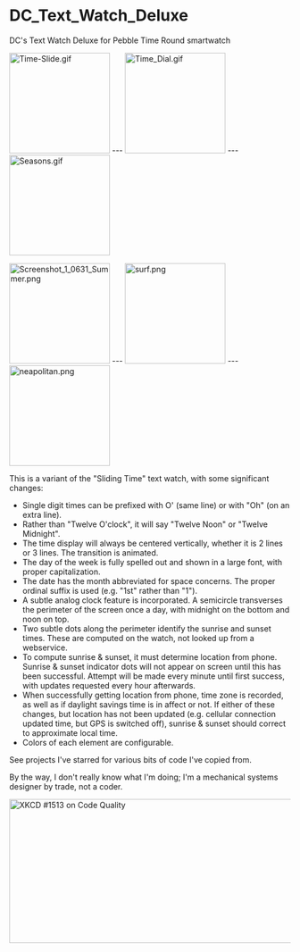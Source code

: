 # DC_Text_Watch_Deluxe
DC's Text Watch Deluxe for Pebble Time Round smartwatch

<IMG SRC="https://cloud.githubusercontent.com/assets/16750280/12413102/3ad8d490-be41-11e5-9bcd-ba3b6f997fb2.gif" ALT="Time-Slide.gif" WIDTH=180 HEIGHT=180> --- <IMG SRC="https://cloud.githubusercontent.com/assets/16750280/12413715/c2bb740e-be45-11e5-9028-990f1f120c53.gif" ALT="Time_Dial.gif" WIDTH=180 HEIGHT=180> --- <IMG SRC="https://cloud.githubusercontent.com/assets/16750280/12413109/47db7bc0-be41-11e5-926f-4de648e1592c.gif" ALT="Seasons.gif" WIDTH=180 HEIGHT=180>

<IMG SRC="https://cloud.githubusercontent.com/assets/16750280/12381789/d811c75a-bd45-11e5-9ceb-5e4b993f6339.png" ALT="Screenshot_1_0631_Summer.png" WIDTH=180 HEIGHT=180> --- <IMG SRC="https://cloud.githubusercontent.com/assets/16750280/12413112/4d01b632-be41-11e5-97d2-d9e387b711ea.png" ALT="surf.png" WIDTH=180 HEIGHT=180> --- <IMG SRC="https://cloud.githubusercontent.com/assets/16750280/12413115/4fe2e3ee-be41-11e5-9cf2-3ae9768d1a57.png" ALT="neapolitan.png" WIDTH=180 HEIGHT=180>

This is a variant of the "Sliding Time" text watch, with some significant changes:
*  Single digit times can be prefixed with O' (same line) or with "Oh" (on an extra line).
*  Rather than "Twelve O'clock", it will say "Twelve Noon" or "Twelve Midnight".
*  The time display will always be centered vertically, whether it is 2 lines or 3 lines.  The transition is animated.
*  The day of the week is fully spelled out and shown in a large font, with proper capitalization.
*  The date has the month abbreviated for space concerns.  The proper ordinal suffix is used (e.g. "1st" rather than "1"). 
*  A subtle analog clock feature is incorporated.  A semicircle transverses the perimeter of the screen once a day, with midnight on the bottom and noon on top.
*  Two subtle dots along the perimeter identify the sunrise and sunset times.  These are computed on the watch, not looked up from a webservice.
*  To compute sunrise & sunset, it must determine location from phone.  Sunrise & sunset indicator dots will not appear on screen until this has been successful.  Attempt will be made every minute until first success, with updates requested every hour afterwards.
*  When successfully getting location from phone, time zone is recorded, as well as if daylight savings time is in affect or not.  If either of these changes, but location has not been updated (e.g. cellular connection updated time, but GPS is switched off), sunrise & sunset should correct to approximate local time.
*  Colors of each element are configurable.

See projects I've starred for various bits of code I've copied from.

By the way, I don't really know what I'm doing; I'm a mechanical systems designer by trade, not a coder.

<IMG SRC="http://imgs.xkcd.com/comics/code_quality.png" ALT="XKCD #1513 on Code Quality" WIDTH=740 HEIGHT=258>
